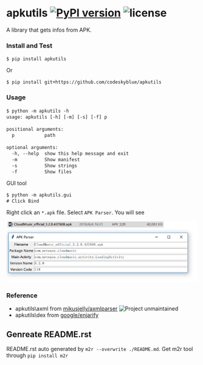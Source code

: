 # apkutils [![PyPI version](https://badge.fury.io/py/apkutils.svg)](https://badge.fury.io/py/apkutils) ![license](https://img.shields.io/github/license/mashape/apistatus.svg)

A library that gets infos from APK.

### Install and Test

```
$ pip install apkutils
```

Or

```
$ pip install git+https://github.com/codeskyblue/apkutils
```

### Usage

```
$ python -m apkutils -h
usage: apkutils [-h] [-m] [-s] [-f] p

positional arguments:
  p           path

optional arguments:
  -h, --help  show this help message and exit
  -m          Show manifest
  -s          Show strings
  -f          Show files
```

GUI tool

```
$ python -m apkutils.gui
# Click Bind
```

Right click an `*.apk` file. Select `APK Parser`. You will see

![Img](imgs/apk-parser.png)

### Reference
- apkutils\axml from [mikusjelly/axmlparser](https://github.com/mikusjelly/axmlparser) ![Project unmaintained](https://img.shields.io/badge/project-unmaintained-red.svg)
- apkutils\dex from [google/enjarify](https://github.com/google/enjarify)

## Genreate README.rst
README.rst auto generated by `m2r --overwrite ./README.md`. Get m2r tool through `pip install m2r`